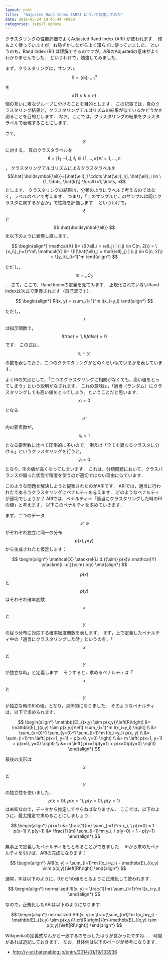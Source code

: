 ```yaml
---
layout: post
title:  "Adjusted Rand Index (ARI) について勉強してみた"
date: 2016-05-24 19:46:44 +0900
categories: jekyll update
---
```

クラスタリングの性能評価でよくAdjusted Rand Index (ARI) が使われます．
僕もよく使っていますが，お恥ずかしながらよく知らずに使っていました．
というのも，Rand Index (RI) は理解できるのですが，ARIのAdjustedの意味がよくわかりませんでした．
というわけで，勉強してみました．

まず，クラスタリングは，サンプル$$S = \{o_i\}_{i=1}^n$$を$$k (1 \leq k \leq n)$$個の互いに素なグループに分けることを目的とします．
この記事では，真のクラスタリング結果と，クラスタリングアルゴリズムの結果が似ているかどうかを測ることを目的とします．
なお，ここでは，クラスタリングの結果をクラスタラベルで表現することにします．

さて，$$S$$に対する，
真のクラスタラベルを$$ \boldsymbol{\ell}=[\ell_1 \cdots \ell_n], \ell_i \in \{1, \ldots, k\} \forall i=1, \ldots, n$$，
クラスタリングアルゴリズムによるクラスタラベルを$$\hat{ \boldsymbol{\ell}}=[\hat{\ell}_1 \cdots \hat{\ell}_n], \hat{\ell}_i \in \{1, \ldots, \hat{k}\} \forall i=1, \ldots, n$$とします．
クラスタリングの結果は，分類のようにラベルで考えるのではなく，ラベルのペアで考えます．
つまり，「このサンプルとこのサンプルは同じクラスタに属するか否か」で性能を評価します．
というわけで，$$ \boldsymbol{\ell} $$と $$ \hat{\boldsymbol{\ell}} $$を以下のように表現し直します．

$$
\begin{align*}
\mathcal{X} &= \{I(\ell_i = \ell_j) | (i,j) \in C(n, 2)\} = \{x_i\}_{i=1}^m\\
\mathcal{Y} &= \{I(\hat{\ell}_i = \hat{\ell}_j) | (i,j) \in C(n, 2)\} = \{y_i\}_{i=1}^m
\end{align*}
$$

ただし，$$m={}_n C _2$$．
さて，ここで，Rand Indexの定義を見てみます．
正規化されていないRand Indexは次式で定義されます（自己流です）．

$$
\begin{align*}
RI(x, y) = \sum_{i=1}^m I(x_i=y_i)
\end{align*}
$$

ただし，$$ I $$は指示関数で，$$ I(true) = 1, I(false) = 0 $$です．
この式は，$$ x_i=y_i $$ の数を表しており，二つのクラスタリングがどのくらい似ているかを表しています．

よくRIの欠点として，「二つのクラスタリングに相関がなくても，高い値をとってしまう」という説明がなされます．
これの意味は，「適当（ランダム）にクラスタリングしても高い値をとってしまう」ということだと思います．
$$x_i = 0$$となる$$\mathcal{X}$$内の要素数が，$$x_i = 1$$となる要素数に比べて圧倒的に多いので，
例えば「全てを異なるクラスタに分ける」というクラスタリングを行うと，$$ y_i = 0$$となり，RIの値が高くなってしまいます．
これは，分類問題において，クラスバランスが偏った状態で精度を使うのが適切ではない理由に似ています．

このような問題を解決しようと提案されたのがARIです．
ARIでは，適当に行われたであろうクラスタリングにペナルティを与えます．
どのようなペナルティが適切でしょうか？
ARIでは，ペナルティ＝「適当にクラスタリングした時のRIの値」と考えます．
以下このペナルティを求めていきます．

まず，二つのデータ$$\mathcal{X}, \mathcal{Y}$$がぞれぞれ独立に同一の分布$$p(x), p(y)$$から生成されたと仮定します：

$$
\begin{align*}
\mathcal{X} \stackrel{i.i.d.}{\sim} p(x)\\
\mathcal{Y} \stackrel{i.i.d.}{\sim} p(y)
\end{align*}
$$

$$p(x)$$と$$p(y)$$はそれぞれ確率変数$$x$$と$$y$$の従う分布に対応する確率密度関数を表します．
まず，上で定義したペナルティ中の「適当にクラスタリングした時」というのを，「$$x$$と$$y$$が独立な時」と定義します．
そうすると，求めるペナルティは「$$x$$と$$y$$が独立な時のRIの値」となり，具体的になりました．
そのようなペナルティは，以下で求められます．

$$
\begin{align*}
\mathbb{E}_{(x,y) \sim p(x,y)}\left[RI\right]
&= \mathbb{E}_{(x,y) \sim p(x,y)}\left[ \sum_{i=1}^m I(x_i=y_i) \right] \\
&= \sum_{x=0}^1 \sum_{y=0}^1 \sum_{i=1}^m I(x_i=y_i) p(x, y) \\
&= \sum_{i=1}^m \left( p(x=1, y=1) + p(x=0, y=0) \right) \\
&= m \left( p(x=1, y=1) + p(x=0, y=0) \right) \\
&= m \left( p(x=1)p(y=1) + p(x=0)p(y=0) \right)
\end{align*}
$$

最後の変形は$$x$$と$$y$$の独立性を使いました．
$$p(x=0), p(x=1), p(y=0), p(y=1)$$は未知なので，データから推定してやらねばなりません．
ここでは，以下のように，最尤推定で求めることにしましょう．

$$
\begin{align*}
p(x=1) &= \frac{1}{m} \sum_{i=1}^m x_i, \ p(x=0) = 1 - p(x=1) \\
p(y=1) &= \frac{1}{m} \sum_{i=1}^m y_i, \ p(y=0) = 1 - p(y=1)
\end{align*}
$$

無事上で定義したペナルティをもとめることができました．
RIから求めたペナルティを引けば，ARIの完成になります：

$$
\begin{align*}
ARI(x, y) = \sum_{i=1}^m I(x_i=y_i) - \mathbb{E}_{(x,y) \sim p(x,y)}\left[RI\right]
\end{align*}
$$

通常，RIは以下のように，0から1の値をとるように正規化して使われます．

$$
\begin{align*}
normalized RI(x, y) = \frac{1}{m} \sum_{i=1}^m I(x_i=y_i)
\end{align*}
$$

なので，正規化したARIは以下のようになります．

$$
\begin{align*}
normalized ARI(x, y) = \frac{\sum_{i=1}^m I(x_i=y_i) - \mathbb{E}_{(x,y) \sim p(x,y)}\left[RI\right]}{m-\mathbb{E}_{(x,y) \sim p(x,y)}\left[RI\right]} 
\end{align*}
$$

Wikipediaの定義式なんかと一致するのを示したほうが良かったですね...．
時間があれば追記しておきます．
なお，具体例は以下のページが参考になります．

- <a href="http://y-uti.hatenablog.jp/entry/2014/01/19/133936" target="_blank">http://y-uti.hatenablog.jp/entry/2014/01/19/133936</a>
